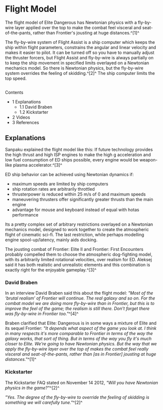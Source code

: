 # Flight Model
The flight model of Elite Dangerous has Newtonian physics with a fly-by-wire layer applied over the top to make the combat feel visceral and seat-of-the-pants, rather than Frontier's jousting at huge distances.^[1]^ 

The fly-by-wire system of Flight Assist is a ship computer which keeps the ship within flight parameters, constrains the angular and linear velocity and makes it easier to pilot. It can be turned off so you have to manually adjust the thruster forcers, but Flight Assist and fly-by-wire is always partially on to keep the ship movement in specified limits overlayed on a Newtonian mechanics model. So there is Newtonian physics, but the fly-by-wire system overrides the feeling of skidding.^[2]^ The ship computer limits the top speed.

## 

Contents

- 1 Explanations
    - 1.1 David Braben
    - 1.2 Kickstarter
- 2 Videos
- 3 References

## Explanations

Sanpaku explained the flight model like this: If future technology provides the high thrust and high ISP engines to make the high g acceleration and low fuel consumption of ED ships possible, every engine would be weapon-like plasma accelerator.^[3]^

ED ship behavior can be achieved using Newtonian dynamics if:

- maximum speeds are limited by ship computers
- ship rotation rates are arbitrarily throttled
- thrusterpower is reduced within 25 m/s of 0 and maximum speeds
- maneuvering thrusters offer significantly greater thrusts than the main engine
- advantage for mouse and keyboard instead of equal with hotas performance

Its a pretty complex set of arbitrary restrictions overlayed on a Newtonian mechanics model, designed to work together to create the atmospheric flight of cinematic sci-fi. The last restriction, while perhaps modelling engine spool-up/latency, mainly aids docking. 

The jousting combat of Frontier: Elite II and Frontier: First Encounters probably compelled them to choose the atmospheric dog-fighting model, with its arbitrarily limited rotational velocities, over realism for ED. Aleksej said it has both realistic and unrealistic elements and this combination is exactly right for the enjoyable gameplay.^[3]^

### David Braben

In an interview David Braben said this about the flight model: *"Most of the ‘brutal realism’ of Frontier will continue. The real galaxy and so on. For the combat model we are doing more fly-by-wire than in Frontier, but this is to improve the feel of the game; the realism is still there. Don’t forget there was fly-by-wire in Frontier too."*^[4]^

Braben clarified that Elite: Dangerous is in some ways a mixture of Elite and its sequel Frontier: *"It depends what aspect of the game you look at. I think in many respects it's more comparable to Frontier in terms of the way the galaxy works, that sort of thing. But in terms of the way you fly it's much closer to Elite. We're going to have Newtonian physics. But the way that we apply the fly-by-wire layer over the top of makes the combat feel really visceral and seat-of-the-pants, rather than [as in Frontier] jousting at huge distances."*^[1]^

### Kickstarter

The Kickstarter FAQ stated on November 14 2012, *"Will you have Newtonian physics in the game?"*^[2]^

*"Yes. The degree of the fly-by-wire to override the feeling of skidding is something we will carefully tune."*^[2]^